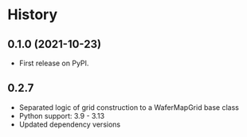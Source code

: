 # History

## 0.1.0 (2021-10-23)

* First release on PyPI.

## 0.2.7

* Separated logic of grid construction to a WaferMapGrid base class
* Python support: 3.9 - 3.13
* Updated dependency versions
